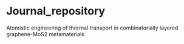 # Journal_repository
Atomistic engineering of thermal transport in combinatorially layered graphene-MoS2 metamaterials

